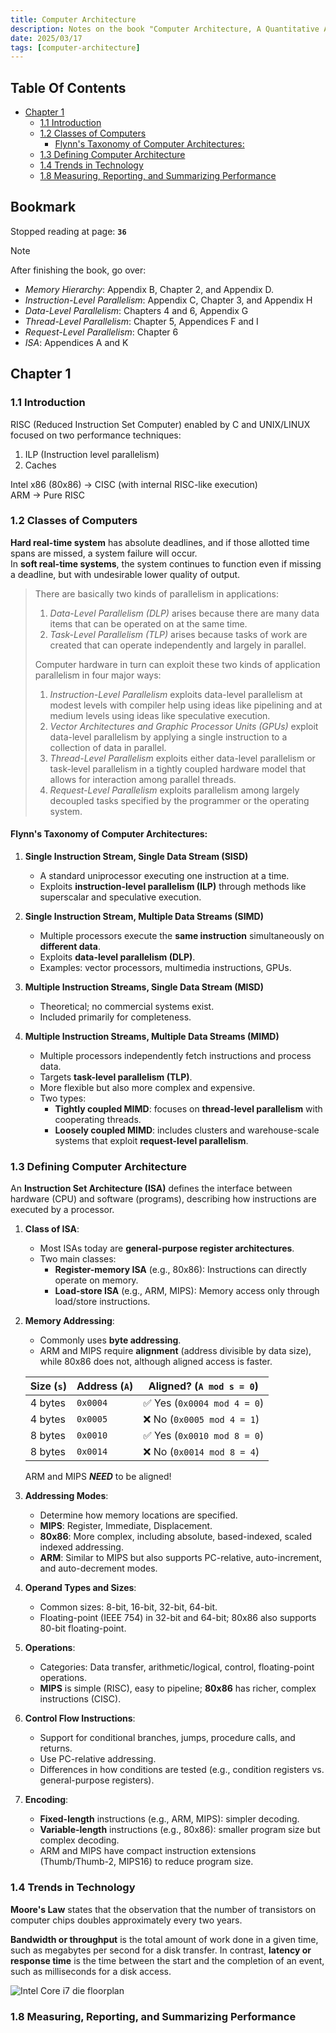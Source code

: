 ```yaml
---
title: Computer Architecture
description: Notes on the book "Computer Architecture, A Quantitative Approach"
date: 2025/03/17
tags: [computer-architecture]
---
```


## Table Of Contents <!-- omit from toc -->

- [Chapter 1](#chapter-1)
  - [1.1 Introduction](#11-introduction)
  - [1.2 Classes of Computers](#12-classes-of-computers)
    - [Flynn's Taxonomy of Computer Architectures:](#flynns-taxonomy-of-computer-architectures)
  - [1.3 Defining Computer Architecture](#13-defining-computer-architecture)
  - [1.4 Trends in Technology](#14-trends-in-technology)
  - [1.8 Measuring, Reporting, and Summarizing Performance](#18-measuring-reporting-and-summarizing-performance)


## Bookmark <!-- omit from toc -->

Stopped reading at page: **`36`**

> [!Note]
> 
> After finishing the book, go over:
> - *Memory Hierarchy*: Appendix B, Chapter 2, and Appendix D.
> - *Instruction-Level Parallelism*: Appendix C, Chapter 3, and Appendix H
> - *Data-Level Parallelism*: Chapters 4 and 6, Appendix G
> - *Thread-Level Parallelism*: Chapter 5, Appendices F and I
> - *Request-Level Parallelism*: Chapter 6
> - *ISA*: Appendices A and K


## Chapter 1

### 1.1 Introduction

RISC (Reduced Instruction Set Computer) enabled by C and UNIX/LINUX focused on two performance techniques:
1. ILP (Instruction level parallelism)
2. Caches

Intel x86 (80x86) → CISC (with internal RISC-like execution)<br/>
ARM → Pure RISC

### 1.2 Classes of Computers

**Hard real-time system** has absolute deadlines, and if those allotted time spans are missed, a system failure will occur.<br/>
In **soft real-time systems**, the system continues to function even if missing a deadline, but with undesirable lower quality of output.

> There are basically two kinds of parallelism in applications:
> 1. *Data-Level Parallelism (DLP)* arises because there are many data items that can be operated on at the same time.
> 2. *Task-Level Parallelism (TLP)* arises because tasks of work are created that can operate independently and largely in parallel.
>
>Computer hardware in turn can exploit these two kinds of application parallelism in four major ways:
> 1. *Instruction-Level Parallelism* exploits data-level parallelism at modest levels with compiler help using ideas like pipelining and at medium levels using ideas like speculative execution.
> 2. *Vector Architectures and Graphic Processor Units (GPUs)* exploit data-level
parallelism by applying a single instruction to a collection of data in parallel.
> 3. *Thread-Level Parallelism* exploits either data-level parallelism or task-level parallelism in a tightly coupled hardware model that allows for interaction among parallel threads.
> 4. *Request-Level Parallelism* exploits parallelism among largely decoupled tasks specified by the programmer or the operating system.

#### Flynn's Taxonomy of Computer Architectures:

1. **Single Instruction Stream, Single Data Stream (SISD)**
   - A standard uniprocessor executing one instruction at a time.
   - Exploits **instruction-level parallelism (ILP)** through methods like superscalar and speculative execution.

2. **Single Instruction Stream, Multiple Data Streams (SIMD)**
   - Multiple processors execute the **same instruction** simultaneously on **different data**.
   - Exploits **data-level parallelism (DLP)**.
   - Examples: vector processors, multimedia instructions, GPUs.

3. **Multiple Instruction Streams, Single Data Stream (MISD)**
   - Theoretical; no commercial systems exist.
   - Included primarily for completeness.

4. **Multiple Instruction Streams, Multiple Data Streams (MIMD)**
   - Multiple processors independently fetch instructions and process data.
   - Targets **task-level parallelism (TLP)**.
   - More flexible but also more complex and expensive.
   - Two types:
     - **Tightly coupled MIMD**: focuses on **thread-level parallelism** with cooperating threads.
     - **Loosely coupled MIMD**: includes clusters and warehouse-scale systems that exploit **request-level parallelism**.

### 1.3 Defining Computer Architecture

An **Instruction Set Architecture (ISA)** defines the interface between hardware (CPU) and software (programs), describing how instructions are executed by a processor.

1. **Class of ISA**:
   - Most ISAs today are **general-purpose register architectures**.
   - Two main classes:
     - **Register-memory ISA** (e.g., 80x86): Instructions can directly operate on memory.
     - **Load-store ISA** (e.g., ARM, MIPS): Memory access only through load/store instructions.

2. **Memory Addressing**:
   - Commonly uses **byte addressing**.
   - ARM and MIPS require **alignment** (address divisible by data size), while 80x86 does not, although aligned access is faster.

    | Size (`s`) | Address (`A`) | Aligned? (`A mod s = 0`)        |
    |------------|---------------|---------------------------------|
    | 4 bytes    | `0x0004`      | ✅ Yes (`0x0004 mod 4 = 0`)      |
    | 4 bytes    | `0x0005`      | ❌ No (`0x0005 mod 4 = 1`)       |
    | 8 bytes    | `0x0010`      | ✅ Yes (`0x0010 mod 8 = 0`)      |
    | 8 bytes    | `0x0014`      | ❌ No (`0x0014 mod 8 = 4`)       |

    ARM and MIPS ***NEED*** to be aligned!



3. **Addressing Modes**:
   - Determine how memory locations are specified.
   - **MIPS**: Register, Immediate, Displacement.
   - **80x86**: More complex, including absolute, based-indexed, scaled indexed addressing.
   - **ARM**: Similar to MIPS but also supports PC-relative, auto-increment, and auto-decrement modes.

4. **Operand Types and Sizes**:
   - Common sizes: 8-bit, 16-bit, 32-bit, 64-bit.
   - Floating-point (IEEE 754) in 32-bit and 64-bit; 80x86 also supports 80-bit floating-point.

5. **Operations**:
   - Categories: Data transfer, arithmetic/logical, control, floating-point operations.
   - **MIPS** is simple (RISC), easy to pipeline; **80x86** has richer, complex instructions (CISC).

6. **Control Flow Instructions**:
   - Support for conditional branches, jumps, procedure calls, and returns.
   - Use PC-relative addressing.
   - Differences in how conditions are tested (e.g., condition registers vs. general-purpose registers).

7. **Encoding**:
   - **Fixed-length** instructions (e.g., ARM, MIPS): simpler decoding.
   - **Variable-length** instructions (e.g., 80x86): smaller program size but complex decoding.
   - ARM and MIPS have compact instruction extensions (Thumb/Thumb-2, MIPS16) to reduce program size.


### 1.4 Trends in Technology

**Moore's Law** states that the observation that the number of transistors on computer chips doubles approximately every two years.

**Bandwidth or throughput** is the total amount of work done in a given time, such as megabytes per second for a disk transfer. In contrast, **latency or response time** is the time between the start and the completion of an event, such as milliseconds for a disk access.


![Intel Core i7 die floorplan](/notes/computer-arch-1/core-i7-layout.png)

### 1.8 Measuring, Reporting, and Summarizing Performance

